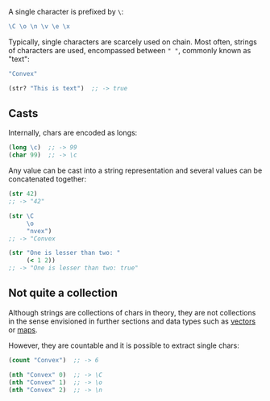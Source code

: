 A single character is prefixed by `\`:

```clojure
\C \o \n \v \e \x
```

Typically, single characters are scarcely used on chain. Most often, strings of characters are used, encompassed between `" "`, commonly known as "text":

```clojure
"Convex"

(str? "This is text")  ;; -> true
```


## Casts

Internally, chars are encoded as longs:

```clojure
(long \c)  ;; -> 99
(char 99)  ;; -> \c
```

Any value can be cast into a string representation and several values can be concatenated together:

```clojure
(str 42)
;; -> "42"

(str \C
     \o
     "nvex")
;; -> "Convex

(str "One is lesser than two: "
     (< 1 2))
;; -> "One is lesser than two: true"

```


## Not quite a collection

Although strings are collections of chars in theory, they are not collections in the sense envisioned in further sections and data types such as [vectors](/cvm/data-types/vector) or
[maps](/cvm/data-types/map).

However, they are countable and it is possible to extract single chars:

```clojure
(count "Convex")  ;; -> 6

(nth "Convex" 0)  ;; -> \C
(nth "Convex" 1)  ;; -> \o
(nth "Convex" 2)  ;; -> \n
```
